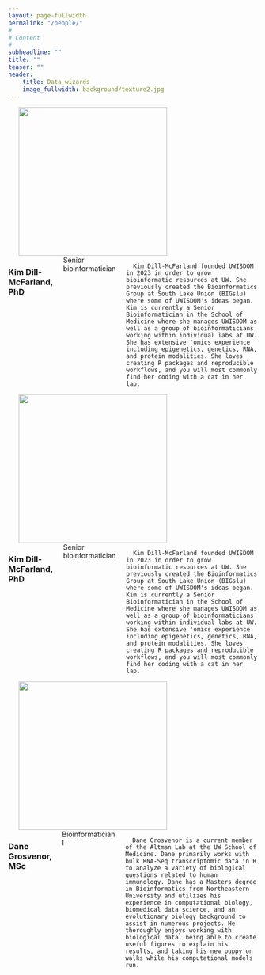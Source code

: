 ```yaml
---
layout: page-fullwidth
permalink: "/people/"
#
# Content
#
subheadline: ""
title: ""
teaser: ""
header:
    title: Data wizards
    image_fullwidth: background/texture2.jpg
---
```


<!--- Small format --->
<!--- 
<div class="row">
  <div class="small-3 columns">
      <br><br>
      <img height="300px" class="center-block" src="https://github.com/UWISDOM/uwisdom.github.io/blob/gh-pages/images/headshots/IMAGE.jpeg?raw=true">
  </div>
  <div class="small-9 columns">
      <h3>NAME</h3>
      TITLEbr><br>
  
      BIO
  </div>
</div>
--->

<div class="show-for-medium-down">
<div class="row">
  <div class="small-3 columns">
      <br><br>
      <img height="300px" class="center-block" src="https://github.com/UWISDOM/uwisdom.github.io/blob/gh-pages/images/headshots/DillMcFarland_Kim.jpeg?raw=true">
  </div>
  <div class="small-9 columns">
      <h3>Kim Dill-McFarland, PhD</h3>
      Senior bioinformatician<br><br>
  
      Kim Dill-McFarland founded UWISDOM in 2023 in order to grow bioinformatic resources at UW. She previously created the Bioinformatics Group at South Lake Union (BIGslu) where some of UWISDOM's ideas began. Kim is currently a Senior Bioinformatician in the School of Medicine where she manages UWISDOM as well as a group of bioinformaticians working within individual labs at UW. She has extensive 'omics experience including epigenetics, genetics, RNA, and protein modalities. She loves creating R packages and reproducible workflows, and you will most commonly find her coding with a cat in her lap.
  </div>
</div>
</div>

<!--- Large format --->
<!--- 
<div class="row">
  <div class="large-3 columns">
      <br><br>
      <img height="300px" class="center-block"
      src="https://github.com/UWISDOM/uwisdom.github.io/blob/main/images/headshots/IMAGE.jpg?raw=true">
  </div>
  <div class="large-9 columns">
      <h3>NAME</h3>
      TITLE<br><br>
  
      BIO
  </div>
</div>
--->
<div class="show-for-large-up">
<div class="row">
  <div class="large-3 columns">
      <br><br>
      <img height="300px" class="center-block"
      src="https://github.com/UWISDOM/uwisdom.github.io/blob/gh-pages/images/headshots/DillMcFarland_Kim.jpeg?raw=true">
  </div>
  <div class="large-9 columns">
      <h3>Kim Dill-McFarland, PhD</h3>
      Senior bioinformatician<br><br>
  
      Kim Dill-McFarland founded UWISDOM in 2023 in order to grow bioinformatic resources at UW. She previously created the Bioinformatics Group at South Lake Union (BIGslu) where some of UWISDOM's ideas began. Kim is currently a Senior Bioinformatician in the School of Medicine where she manages UWISDOM as well as a group of bioinformaticians working within individual labs at UW. She has extensive 'omics experience including epigenetics, genetics, RNA, and protein modalities. She loves creating R packages and reproducible workflows, and you will most commonly find her coding with a cat in her lap.
  </div>
</div>

<div class="row">
  <div class="large-3 columns">
      <br><br>
      <img height="300px" class="center-block"
      src="https://github.com/UWISDOM/uwisdom.github.io/blob/gh-pages/images/headshots/Grosvenor_Dane.jpg?raw=true">
  </div>
  <div class="large-9 columns">
      <h3>Dane Grosvenor, MSc</h3>
      Bioinformatician I<br><br>
  
      Dane Grosvenor is a current member of the Altman Lab at the UW School of Medicine. Dane primarily works with bulk RNA-Seq transcriptomic data in R to analyze a variety of biological questions related to human immunology. Dane has a Masters degree in Bioinformatics from Northeastern University and utilizes his experience in computational biology, biomedical data science, and an evolutionary biology background to assist in numerous projects. He thoroughly enjoys working with biological data, being able to create useful figures to explain his results, and taking his new puppy on walks while his computational models run.
  </div>
</div>
</div>

